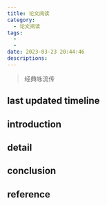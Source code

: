 ```yaml
---
title: 论文阅读
category:
  - 论文阅读
tags:
  - 
  - 
date: 2023-03-23 20:44:46
descriptions:
---
```


>经典咏流传

<!-- more -->

## last updated timeline


## introduction


## detail


## conclusion


## reference
